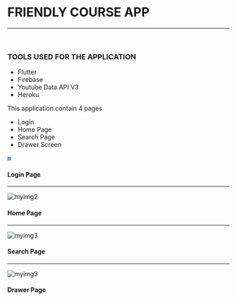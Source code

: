 <!DOCTYPE html>
<html lang="en">
<head>
    <meta charset="UTF-8">
    <meta name="viewport" content="width=device-width, initial-scale=1.0">
     
  
</head>
<body>
    <div class="main">
      <h1>FRIENDLY COURSE APP</h1>
        <hr>
        <br>
        <h3>TOOLS USED FOR THE APPLICATION</h3>
        <ul>
            <li>Flutter</li>
            <li>Firebase</li>
            <li>Youtube Data API V3</li>
            <li>Heroku</li>
        </ul>
        <p>This application contain 4 pages</p>
        <ul>
            <li>Login</li>
            <li>Home Page</li>
            <li>Search Page</li>
            <li>Drawer Screen</li>
        </ul>
        <img src="/login_page.jpeg" alt="myimg" width="8vw" height="8vh">
        <h4>Login Page</h4>
        <hr>
        <img src="" alt="myimg2">
        <h4>Home Page</h4>
        <hr>
        <img src="" alt="myimg3">
        <h4>Search Page</h4>
        <hr>
        <img src="" alt="myimg3">
        <h4>Drawer Page</h4>
        </div>
</body>
</html>
